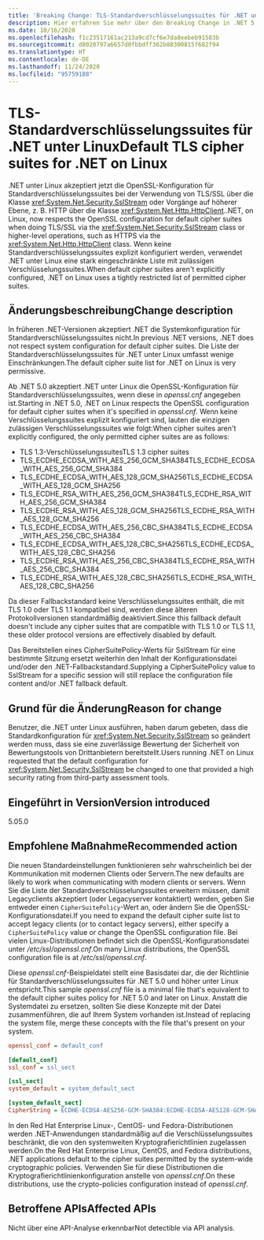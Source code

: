 ```yaml
---
title: 'Breaking Change: TLS-Standardverschlüsselungssuites für .NET unter Linux'
description: Hier erfahren Sie mehr über den Breaking Change in .NET 5.0, durch den .NET unter Linux jetzt bei der Verwendung von TLS/SSL die OpenSSL-Konfiguration für Standard-Cipher-Suites berücksichtigt.
ms.date: 10/16/2020
ms.openlocfilehash: f1c23517161ac213a9cd7cf6e7da8eebeb91583b
ms.sourcegitcommit: d8020797a6657d0fbbdff362b80300815f682f94
ms.translationtype: HT
ms.contentlocale: de-DE
ms.lasthandoff: 11/24/2020
ms.locfileid: "95759188"
---
```

# <a name="default-tls-cipher-suites-for-net-on-linux"></a><span data-ttu-id="1a268-103">TLS-Standardverschlüsselungssuites für .NET unter Linux</span><span class="sxs-lookup"><span data-stu-id="1a268-103">Default TLS cipher suites for .NET on Linux</span></span>

<span data-ttu-id="1a268-104">.NET unter Linux akzeptiert jetzt die OpenSSL-Konfiguration für Standardverschlüsselungssuites bei der Verwendung von TLS/SSL über die Klasse <xref:System.Net.Security.SslStream> oder Vorgänge auf höherer Ebene, z. B. HTTP über die Klasse <xref:System.Net.Http.HttpClient>.</span><span class="sxs-lookup"><span data-stu-id="1a268-104">.NET, on Linux, now respects the OpenSSL configuration for default cipher suites when doing TLS/SSL via the <xref:System.Net.Security.SslStream> class or higher-level operations, such as HTTPS via the <xref:System.Net.Http.HttpClient> class.</span></span> <span data-ttu-id="1a268-105">Wenn keine Standardverschlüsselungssuites explizit konfiguriert werden, verwendet .NET unter Linux eine stark eingeschränkte Liste mit zulässigen Verschlüsselungssuites.</span><span class="sxs-lookup"><span data-stu-id="1a268-105">When default cipher suites aren't explicitly configured, .NET on Linux uses a tightly restricted list of permitted cipher suites.</span></span>

## <a name="change-description"></a><span data-ttu-id="1a268-106">Änderungsbeschreibung</span><span class="sxs-lookup"><span data-stu-id="1a268-106">Change description</span></span>

<span data-ttu-id="1a268-107">In früheren .NET-Versionen akzeptiert .NET die Systemkonfiguration für Standardverschlüsselungssuites nicht.</span><span class="sxs-lookup"><span data-stu-id="1a268-107">In previous .NET versions, .NET does not respect system configuration for default cipher suites.</span></span> <span data-ttu-id="1a268-108">Die Liste der Standardverschlüsselungssuites für .NET unter Linux umfasst wenige Einschränkungen.</span><span class="sxs-lookup"><span data-stu-id="1a268-108">The default cipher suite list for .NET on Linux is very permissive.</span></span>

<span data-ttu-id="1a268-109">Ab .NET 5.0 akzeptiert .NET unter Linux die OpenSSL-Konfiguration für Standardverschlüsselungssuites, wenn diese in *openssl.cnf* angegeben ist.</span><span class="sxs-lookup"><span data-stu-id="1a268-109">Starting in .NET 5.0, .NET on Linux respects the OpenSSL configuration for default cipher suites when it's specified in *openssl.cnf*.</span></span> <span data-ttu-id="1a268-110">Wenn keine Verschlüsselungssuites explizit konfiguriert sind, lauten die einzigen zulässigen Verschlüsselungssuites wie folgt:</span><span class="sxs-lookup"><span data-stu-id="1a268-110">When cipher suites aren't explicitly configured, the only permitted cipher suites are as follows:</span></span>

- <span data-ttu-id="1a268-111">TLS 1.3-Verschlüsselungssuites</span><span class="sxs-lookup"><span data-stu-id="1a268-111">TLS 1.3 cipher suites</span></span>
- <span data-ttu-id="1a268-112">TLS_ECDHE_ECDSA_WITH_AES_256_GCM_SHA384</span><span class="sxs-lookup"><span data-stu-id="1a268-112">TLS_ECDHE_ECDSA_WITH_AES_256_GCM_SHA384</span></span>
- <span data-ttu-id="1a268-113">TLS_ECDHE_ECDSA_WITH_AES_128_GCM_SHA256</span><span class="sxs-lookup"><span data-stu-id="1a268-113">TLS_ECDHE_ECDSA_WITH_AES_128_GCM_SHA256</span></span>
- <span data-ttu-id="1a268-114">TLS_ECDHE_RSA_WITH_AES_256_GCM_SHA384</span><span class="sxs-lookup"><span data-stu-id="1a268-114">TLS_ECDHE_RSA_WITH_AES_256_GCM_SHA384</span></span>
- <span data-ttu-id="1a268-115">TLS_ECDHE_RSA_WITH_AES_128_GCM_SHA256</span><span class="sxs-lookup"><span data-stu-id="1a268-115">TLS_ECDHE_RSA_WITH_AES_128_GCM_SHA256</span></span>
- <span data-ttu-id="1a268-116">TLS_ECDHE_ECDSA_WITH_AES_256_CBC_SHA384</span><span class="sxs-lookup"><span data-stu-id="1a268-116">TLS_ECDHE_ECDSA_WITH_AES_256_CBC_SHA384</span></span>
- <span data-ttu-id="1a268-117">TLS_ECDHE_ECDSA_WITH_AES_128_CBC_SHA256</span><span class="sxs-lookup"><span data-stu-id="1a268-117">TLS_ECDHE_ECDSA_WITH_AES_128_CBC_SHA256</span></span>
- <span data-ttu-id="1a268-118">TLS_ECDHE_RSA_WITH_AES_256_CBC_SHA384</span><span class="sxs-lookup"><span data-stu-id="1a268-118">TLS_ECDHE_RSA_WITH_AES_256_CBC_SHA384</span></span>
- <span data-ttu-id="1a268-119">TLS_ECDHE_RSA_WITH_AES_128_CBC_SHA256</span><span class="sxs-lookup"><span data-stu-id="1a268-119">TLS_ECDHE_RSA_WITH_AES_128_CBC_SHA256</span></span>

<span data-ttu-id="1a268-120">Da dieser Fallbackstandard keine Verschlüsselungssuites enthält, die mit TLS 1.0 oder TLS 1.1 kompatibel sind, werden diese älteren Protokollversionen standardmäßig deaktiviert.</span><span class="sxs-lookup"><span data-stu-id="1a268-120">Since this fallback default doesn't include any cipher suites that are compatible with TLS 1.0 or TLS 1.1, these older protocol versions are effectively disabled by default.</span></span>

<span data-ttu-id="1a268-121">Das Bereitstellen eines CipherSuitePolicy-Werts für SslStream für eine bestimmte Sitzung ersetzt weiterhin den Inhalt der Konfigurationsdatei und/oder den .NET-Fallbackstandard.</span><span class="sxs-lookup"><span data-stu-id="1a268-121">Supplying a CipherSuitePolicy value to SslStream for a specific session will still replace the configuration file content and/or .NET fallback default.</span></span>

## <a name="reason-for-change"></a><span data-ttu-id="1a268-122">Grund für die Änderung</span><span class="sxs-lookup"><span data-stu-id="1a268-122">Reason for change</span></span>

<span data-ttu-id="1a268-123">Benutzer, die .NET unter Linux ausführen, haben darum gebeten, dass die Standardkonfiguration für <xref:System.Net.Security.SslStream> so geändert werden muss, dass sie eine zuverlässige Bewertung der Sicherheit von Bewertungstools von Drittanbietern bereitstellt.</span><span class="sxs-lookup"><span data-stu-id="1a268-123">Users running .NET on Linux requested that the default configuration for <xref:System.Net.Security.SslStream> be changed to one that provided a high security rating from third-party assessment tools.</span></span>

## <a name="version-introduced"></a><span data-ttu-id="1a268-124">Eingeführt in Version</span><span class="sxs-lookup"><span data-stu-id="1a268-124">Version introduced</span></span>

<span data-ttu-id="1a268-125">5.0</span><span class="sxs-lookup"><span data-stu-id="1a268-125">5.0</span></span>

## <a name="recommended-action"></a><span data-ttu-id="1a268-126">Empfohlene Maßnahme</span><span class="sxs-lookup"><span data-stu-id="1a268-126">Recommended action</span></span>

<span data-ttu-id="1a268-127">Die neuen Standardeinstellungen funktionieren sehr wahrscheinlich bei der Kommunikation mit modernen Clients oder Servern.</span><span class="sxs-lookup"><span data-stu-id="1a268-127">The new defaults are likely to work when communicating with modern clients or servers.</span></span> <span data-ttu-id="1a268-128">Wenn Sie die Liste der Standardverschlüsselungssuites erweitern müssen, damit Legacyclients akzeptiert (oder Legacyserver kontaktiert) werden, geben Sie entweder einen `CipherSuitePolicy`-Wert an, oder ändern Sie die OpenSSL-Konfigurationsdatei.</span><span class="sxs-lookup"><span data-stu-id="1a268-128">If you need to expand the default cipher suite list to accept legacy clients (or to contact legacy servers), either specify a `CipherSuitePolicy` value or change the OpenSSL configuration file.</span></span> <span data-ttu-id="1a268-129">Bei vielen Linux-Distributionen befindet sich die OpenSSL-Konfigurationsdatei unter */etc/ssl/openssl.cnf*.</span><span class="sxs-lookup"><span data-stu-id="1a268-129">On many Linux distributions, the OpenSSL configuration file is at */etc/ssl/openssl.cnf*.</span></span>

<span data-ttu-id="1a268-130">Diese *openssl.cnf*-Beispieldatei stellt eine Basisdatei dar, die der Richtlinie für Standardverschlüsselungssuites für .NET 5.0 und höher unter Linux entspricht.</span><span class="sxs-lookup"><span data-stu-id="1a268-130">This sample *openssl.cnf* file is a minimal file that's equivalent to the default cipher suites policy for .NET 5.0 and later on Linux.</span></span> <span data-ttu-id="1a268-131">Anstatt die Systemdatei zu ersetzen, sollten Sie diese Konzepte mit der Datei zusammenführen, die auf Ihrem System vorhanden ist.</span><span class="sxs-lookup"><span data-stu-id="1a268-131">Instead of replacing the system file, merge these concepts with the file that's present on your system.</span></span>

```ini
openssl_conf = default_conf

[default_conf]
ssl_conf = ssl_sect

[ssl_sect]
system_default = system_default_sect

[system_default_sect]
CipherString = ECDHE-ECDSA-AES256-GCM-SHA384:ECDHE-ECDSA-AES128-GCM-SHA256:ECDHE-RSA-AES256-GCM-SHA384:ECDHE-RSA-AES128-GCM-SHA256:ECDHE-ECDSA-AES256-SHA384:ECDHE-ECDSA-AES128-SHA256:ECDHE-RSA-AES256-SHA384:ECDHE-RSA-AES128-SHA256
```

<span data-ttu-id="1a268-132">In den Red Hat Enterprise Linux-, CentOS- und Fedora-Distributionen werden .NET-Anwendungen standardmäßig auf die Verschlüsselungssuites beschränkt, die von den systemweiten Kryptografierichtlinien zugelassen werden.</span><span class="sxs-lookup"><span data-stu-id="1a268-132">On the Red Hat Enterprise Linux, CentOS, and Fedora distributions, .NET applications default to the cipher suites permitted by the system-wide cryptographic policies.</span></span> <span data-ttu-id="1a268-133">Verwenden Sie für diese Distributionen die Kryptografierichtlinienkonfiguration anstelle von *openssl.cnf*.</span><span class="sxs-lookup"><span data-stu-id="1a268-133">On these distributions, use the crypto-policies configuration instead of *openssl.cnf*.</span></span>

## <a name="affected-apis"></a><span data-ttu-id="1a268-134">Betroffene APIs</span><span class="sxs-lookup"><span data-stu-id="1a268-134">Affected APIs</span></span>

<span data-ttu-id="1a268-135">Nicht über eine API-Analyse erkennbar</span><span class="sxs-lookup"><span data-stu-id="1a268-135">Not detectible via API analysis.</span></span>

<!--

### Affected APIs

- Not detectible via API analysis.

### Category

- Cryptography
- Security

-->
